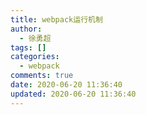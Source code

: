 ```yaml
---
title: webpack运行机制
author:
  - 徐勇超
tags: []
categories:
  - webpack
comments: true
date: 2020-06-20 11:36:40
updated: 2020-06-20 11:36:40
---
```


